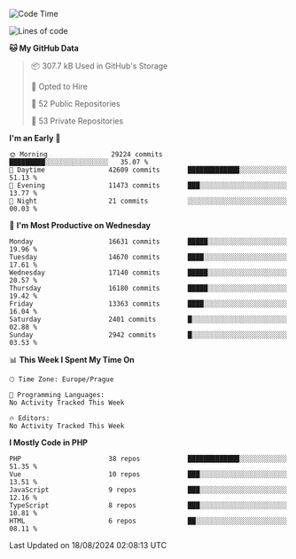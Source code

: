 <!--START_SECTION:waka-->
![Code Time](http://img.shields.io/badge/Code%20Time-1%2C583%20hrs%2058%20mins-blue)

![Lines of code](https://img.shields.io/badge/From%20Hello%20World%20I%27ve%20Written-26.3%20million%20lines%20of%20code-blue)

**🐱 My GitHub Data** 

> 📦 307.7 kB Used in GitHub's Storage 
 > 
> 💼 Opted to Hire
 > 
> 📜 52 Public Repositories 
 > 
> 🔑 53 Private Repositories 
 > 
**I'm an Early 🐤** 

```text
🌞 Morning                29224 commits       █████████░░░░░░░░░░░░░░░░   35.07 % 
🌆 Daytime                42609 commits       █████████████░░░░░░░░░░░░   51.13 % 
🌃 Evening                11473 commits       ███░░░░░░░░░░░░░░░░░░░░░░   13.77 % 
🌙 Night                  21 commits          ░░░░░░░░░░░░░░░░░░░░░░░░░   00.03 % 
```
📅 **I'm Most Productive on Wednesday** 

```text
Monday                   16631 commits       █████░░░░░░░░░░░░░░░░░░░░   19.96 % 
Tuesday                  14670 commits       ████░░░░░░░░░░░░░░░░░░░░░   17.61 % 
Wednesday                17140 commits       █████░░░░░░░░░░░░░░░░░░░░   20.57 % 
Thursday                 16180 commits       █████░░░░░░░░░░░░░░░░░░░░   19.42 % 
Friday                   13363 commits       ████░░░░░░░░░░░░░░░░░░░░░   16.04 % 
Saturday                 2401 commits        █░░░░░░░░░░░░░░░░░░░░░░░░   02.88 % 
Sunday                   2942 commits        █░░░░░░░░░░░░░░░░░░░░░░░░   03.53 % 
```


📊 **This Week I Spent My Time On** 

```text
🕑︎ Time Zone: Europe/Prague

💬 Programming Languages: 
No Activity Tracked This Week

🔥 Editors: 
No Activity Tracked This Week
```

**I Mostly Code in PHP** 

```text
PHP                      38 repos            █████████████░░░░░░░░░░░░   51.35 % 
Vue                      10 repos            ███░░░░░░░░░░░░░░░░░░░░░░   13.51 % 
JavaScript               9 repos             ███░░░░░░░░░░░░░░░░░░░░░░   12.16 % 
TypeScript               8 repos             ███░░░░░░░░░░░░░░░░░░░░░░   10.81 % 
HTML                     6 repos             ██░░░░░░░░░░░░░░░░░░░░░░░   08.11 % 
```




 Last Updated on 18/08/2024 02:08:13 UTC
<!--END_SECTION:waka-->
<!--
**AlexKratky/AlexKratky** is a ✨ _special_ ✨ repository because its `README.md` (this file) appears on your GitHub profile.

Here are some ideas to get you started:

- 🔭 I’m currently working on ...
- 🌱 I’m currently learning ...
- 👯 I’m looking to collaborate on ...
- 🤔 I’m looking for help with ...
- 💬 Ask me about ...
- 📫 How to reach me: ...
- 😄 Pronouns: ...
- ⚡ Fun fact: ...
-->

